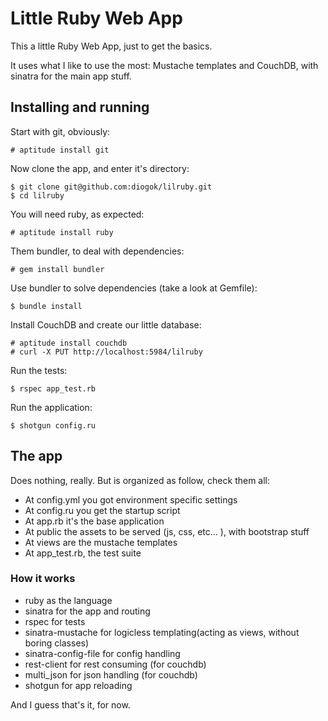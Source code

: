 # Little Ruby Web App

This a little Ruby Web App, just to get the basics.

It uses what I like to use the most: Mustache templates and CouchDB, with sinatra for the main app stuff.

## Installing and running

Start with git, obviously:

    # aptitude install git

Now clone the app, and enter it's directory:

    $ git clone git@github.com:diogok/lilruby.git 
    $ cd lilruby

You will need ruby, as expected:

    # aptitude install ruby

Them bundler, to deal with dependencies:

    # gem install bundler

Use bundler to solve dependencies (take a look at Gemfile):

    $ bundle install

Install CouchDB and create our little database:

    # aptitude install couchdb
    # curl -X PUT http://localhost:5984/lilruby

Run the tests:

    $ rspec app_test.rb

Run the application:
    
    $ shotgun config.ru


## The app

Does nothing, really. But is organized as follow, check them all:

- At config.yml you got environment specific settings
- At config.ru you get the startup script
- At app.rb it's the base application
- At public the assets to be served (js, css, etc... ), with bootstrap stuff
- At views are the mustache templates
- At app\_test.rb, the test suite

### How it works

- ruby as the language
- sinatra for the app and routing
- rspec for tests
- sinatra-mustache for logicless templating(acting as views, without boring classes)
- sinatra-config-file for config handling
- rest-client for rest consuming (for couchdb)
- multi\_json for json handling (for couchdb)
- shotgun for app reloading

And I guess that's it, for now.

